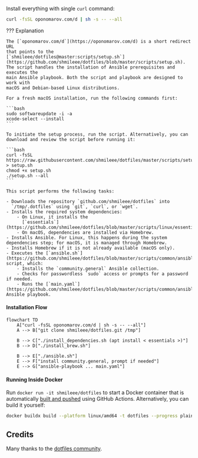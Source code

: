 Install everything with single `curl` command:

```bash
curl -fsSL oponomarov.com/d | sh -s -- --all
```

??? Explanation

    The [`oponomarov.com/d`](https://oponomarov.com/d) is a short redirect URL
    that points to the
    [`shmileee/dotfiles@master:scripts/setup.sh`](https://github.com/shmileee/dotfiles/blob/master/scripts/setup.sh).
    The script handles the installation of Ansible prerequisites and executes the
    main Ansible playbook. Both the script and playbook are designed to work with
    macOS and Debian-based Linux distributions.

    For a fresh macOS installation, run the following commands first:

    ```bash
    sudo softwareupdate -i -a
    xcode-select --install
    ```

    To initiate the setup process, run the script. Alternatively, you can
    download and review the script before running it:

    ```bash
    curl -fsSL https://raw.githubusercontent.com/shmileee/dotfiles/master/scripts/setup.sh > setup.sh
    chmod +x setup.sh
    ./setup.sh --all
    ```

    This script performs the following tasks:

    - Downloads the repository `github.com/shmileee/dotfiles` into
      `/tmp/.dotfiles` using `git`, `curl`, or `wget`.
    - Installs the required system dependencies:
        - On Linux, it installs the
          [`essentials`](https://github.com/shmileee/dotfiles/blob/master/scripts/linux/essentials.apt).
        - On macOS, dependencies are installed via Homebrew.
    - Installs Ansible. For Linux, this happens during the system dependencies step; for macOS, it is managed through Homebrew.
    - Installs Homebrew if it is not already available (macOS only).
    - Executes the [`ansible.sh`](https://github.com/shmileee/dotfiles/blob/master/scripts/common/ansible.sh) script, which:
        - Installs the `community.general` Ansible collection.
        - Checks for passwordless `sudo` access or prompts for a password if needed.
        - Runs the [`main.yaml`](https://github.com/shmileee/dotfiles/blob/master/scripts/common/ansible/main.yaml) Ansible playbook.

#### Installation Flow

```mermaid
flowchart TD
    A["curl -fsSL oponomarov.com/d | sh -s -- --all"]
    A --> B["git clone shmileee/dotfiles.git /tmp"]

    B --> C["./install_dependencies.sh (apt install < essentials >)"]
    B --> D["./install_brew.sh"]

    B --> E["./ansible.sh"]
    E --> F["install community.general, prompt if needed"]
    E --> G["ansible-playbook ... main.yaml"]
```

#### Running Inside Docker

Run `docker run -it shmileee/dotfiles` to start a Docker container that is
automatically [built and
pushed](https://github.com/shmileee/dotfiles/actions/workflows/docker.yaml)
using GitHub Actions. Alternatively, you can build it yourself:

```bash
docker buildx build --platform linux/amd64 -t dotfiles --progress plain .
```

## Credits

Many thanks to the [dotfiles community](https://dotfiles.github.io).
